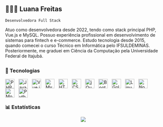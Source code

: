 ## 👩🏻‍💻 Luana Freitas
`Desenvolvedora Full Stack`

Atuo como desenvolvedora desde 2022, tendo como stack principal PHP, Vue.js e MySQL. Possuo experiência profissional em desenvolvimento de sistemas para fintech e e-commerce. Estudo tecnologia desde 2015, quando comecei o curso Técnico em Informática pelo IFSULDEMINAS. Posteriormente, me graduei em Ciência da Computação pela Universidade Federal de Itajubá.

##

### 🤖 Tecnologias

<img 
  align="left" 
  alt="PHP" 
  title="PHP" 
  width="30px" 
  style="padding-right: 10px;" 
src="https://cdn.jsdelivr.net/gh/devicons/devicon@latest/icons/php/php-original.svg" />

<img 
  align="left" 
  alt="JavaScript" 
  title="JavaScript" 
  width="30px" 
  style="padding-right: 10px;"
src="https://cdn.jsdelivr.net/gh/devicons/devicon@latest/icons/javascript/javascript-original.svg" />
  
 <img   
  align="left" 
  alt="Vue.js" 
  title="Vue.js" 
  width="30px" 
  style="padding-right: 10px;" 
src="https://cdn.jsdelivr.net/gh/devicons/devicon@latest/icons/vuejs/vuejs-original.svg" />

<img
  align="left" 
  alt="MySQL" 
  title="MySQL" 
  width="30px" 
  style="padding-right: 10px;"
src="https://cdn.jsdelivr.net/gh/devicons/devicon@latest/icons/mysql/mysql-original.svg" />

<img 
  align="left" 
  alt="HTML" 
  title="HTML" 
  width="30px" 
  style="padding-right: 10px;" 
src="https://cdn.jsdelivr.net/gh/devicons/devicon@latest/icons/html5/html5-original.svg" />
  
<img 
  align="left" 
  alt="CSS" 
  title="CSS" 
  width="30px" 
  style="padding-right: 10px;" 
src="https://cdn.jsdelivr.net/gh/devicons/devicon@latest/icons/css3/css3-original.svg" />

<img   
  align="left" 
  alt="jQuery" 
  title="jQuery" 
  width="30px" 
  style="padding-right: 10px;"
src="https://cdn.jsdelivr.net/gh/devicons/devicon@latest/icons/jquery/jquery-original.svg" />

<img 
  align="left" 
  alt="Bootstrap" 
  title="Bootstrap" 
  width="30px" 
  style="padding-right: 10px;"
src="https://cdn.jsdelivr.net/gh/devicons/devicon@latest/icons/bootstrap/bootstrap-original.svg" />

<img 
  align="left" 
  alt="Golang" 
  title="Golang" 
  width="30px" 
  style="padding-right: 10px;"
src="https://cdn.jsdelivr.net/gh/devicons/devicon@latest/icons/go/go-original-wordmark.svg" />
          

<img
  align="left" 
  alt="Linux" 
  title="Linux" 
  width="30px" 
  style="padding-right: 10px;"
src="https://cdn.jsdelivr.net/gh/devicons/devicon@latest/icons/linux/linux-original.svg" />               

<img 
  align="left" 
  alt="Node.js" 
  title="Node.js" 
  width="30px" 
  style="padding-right: 10px;"
src="https://cdn.jsdelivr.net/gh/devicons/devicon@latest/icons/nodejs/nodejs-original.svg" />

<img
  align="left" 
  alt="MongoDB" 
  title="MongoDB" 
  width="30px" 
  style="padding-right: 10px;"
src="https://cdn.jsdelivr.net/gh/devicons/devicon@latest/icons/mongodb/mongodb-original.svg" />
          
<img 
  align="left" 
  alt="Python" 
  title="Python" 
  width="30px" 
  style="padding-right: 10px;"
src="https://cdn.jsdelivr.net/gh/devicons/devicon@latest/icons/python/python-original.svg" />

<br><br><br>

##

### 📊 Estatísticas
<div align="center">
  <img src="https://github-readme-stats.vercel.app/api/top-langs/?username=luanacassiaf&layout=donut&custom_title=Principais+Linguagens+no+GitHub&theme=aura"/>
</div>
